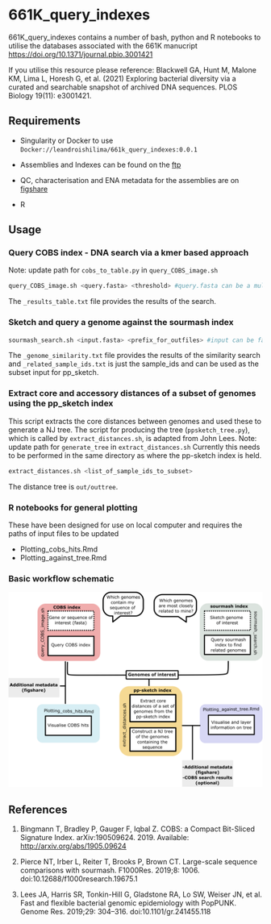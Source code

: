 # 661K_query_indexes

661K_query_indexes contains a number of bash, python and R notebooks to utilise the databases associated with the 661K manucript https://doi.org/10.1371/journal.pbio.3001421

If you utilise this resource please reference: Blackwell GA, Hunt M, Malone KM, Lima L, Horesh G, et al. (2021) Exploring bacterial diversity via a curated and searchable snapshot of archived DNA sequences. PLOS Biology 19(11): e3001421. 



## Requirements
* Singularity or Docker to use `Docker://leandroishilima/661k_query_indexes:0.0.1`

* Assemblies and Indexes can be found on the [ftp](http://ftp.ebi.ac.uk/pub/databases/ENA2018-bacteria-661k/)

* QC, characterisation and ENA metadata for the assemblies are on [figshare](https://doi.org/10.6084/m9.figshare.16437939.v1)

* R 

## Usage

### Query COBS index - DNA search via a kmer based approach
Note: update path for `cobs_to_table.py` in `query_COBS_image.sh` 
```bash
query_COBS_image.sh <query.fasta> <threshold> #query.fasta can be a multifasta
```
The `_results_table.txt` file provides the results of the search. 

### Sketch and query a genome against the sourmash index
```bash
sourmash_search.sh <input.fasta> <prefix_for_outfiles> #input can be fastq files as well
```
The `_genome_similarity.txt` file provides the results of the similarity search and `_related_sample_ids.txt` is just the sample_ids and can be used as the subset input for pp_sketch. 

### Extract core and accessory distances of a subset of genomes using the pp_sketch index
This script extracts the core distances between genomes and used these to generate a NJ tree. The script for producing the tree (`ppsketch_tree.py`), which is called by `extract_distances.sh`, is adapted from John Lees. 
Note: update path for `generate_tree` in `extract_distances.sh` 
Currently this needs to be performed in the same directory as where the pp-sketch index is held. 

```bash
extract_distances.sh <list_of_sample_ids_to_subset> 
```
The distance tree is `out/outtree`. 

### R notebooks for general plotting
These have been designed for use on local computer and requires the paths of input files to be updated
* Plotting_cobs_hits.Rmd
* Plotting_against_tree.Rmd


### Basic workflow schematic


![plot](./query_flow_chart.png)


## References
1. Bingmann T, Bradley P, Gauger F, Iqbal Z. COBS: a Compact Bit-Sliced Signature Index. arXiv:190509624. 2019. Available: http://arxiv.org/abs/1905.09624

2. Pierce NT, Irber L, Reiter T, Brooks P, Brown CT. Large-scale sequence comparisons with sourmash. F1000Res. 2019;8: 1006. doi:10.12688/f1000research.19675.1

3. Lees JA, Harris SR, Tonkin-Hill G, Gladstone RA, Lo SW, Weiser JN, et al. Fast and flexible bacterial genomic epidemiology with PopPUNK. Genome Res. 2019;29: 304–316. doi:10.1101/gr.241455.118

